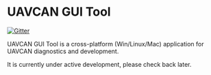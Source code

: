 UAVCAN GUI Tool
===============

[![Gitter](https://img.shields.io/badge/gitter-join%20chat-green.svg)](https://gitter.im/UAVCAN/general)

UAVCAN GUI Tool is a cross-platform (Win/Linux/Mac) application for UAVCAN diagnostics and development.

It is currently under active development, please check back later.
